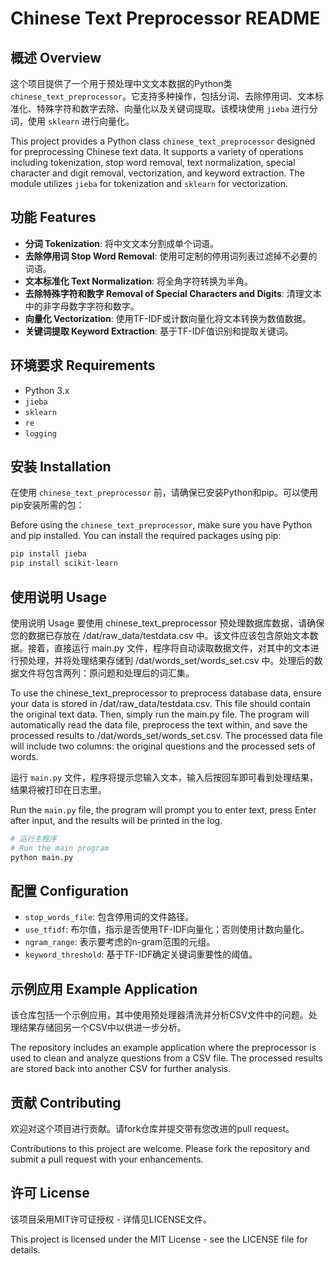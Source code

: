 # Chinese Text Preprocessor README

## 概述 Overview

这个项目提供了一个用于预处理中文文本数据的Python类 `chinese_text_preprocessor`。它支持多种操作，包括分词、去除停用词、文本标准化、特殊字符和数字去除、向量化以及关键词提取。该模块使用 `jieba` 进行分词，使用 `sklearn` 进行向量化。

This project provides a Python class `chinese_text_preprocessor` designed for preprocessing Chinese text data. It supports a variety of operations including tokenization, stop word removal, text normalization, special character and digit removal, vectorization, and keyword extraction. The module utilizes `jieba` for tokenization and `sklearn` for vectorization.

## 功能 Features

- **分词 Tokenization**: 将中文文本分割成单个词语。
- **去除停用词 Stop Word Removal**: 使用可定制的停用词列表过滤掉不必要的词语。
- **文本标准化 Text Normalization**: 将全角字符转换为半角。
- **去除特殊字符和数字 Removal of Special Characters and Digits**: 清理文本中的非字母数字字符和数字。
- **向量化 Vectorization**: 使用TF-IDF或计数向量化将文本转换为数值数据。
- **关键词提取 Keyword Extraction**: 基于TF-IDF值识别和提取关键词。

## 环境要求 Requirements

- Python 3.x
- `jieba`
- `sklearn`
- `re`
- `logging`

## 安装 Installation

在使用 `chinese_text_preprocessor` 前，请确保已安装Python和pip。可以使用pip安装所需的包：

Before using the `chinese_text_preprocessor`, make sure you have Python and pip installed. You can install the required packages using pip:

```bash
pip install jieba
pip install scikit-learn
```

## 使用说明 Usage

使用说明 Usage
要使用 chinese_text_preprocessor 预处理数据库数据，请确保您的数据已存放在 /dat/raw_data/testdata.csv 中。该文件应该包含原始文本数据。接着，直接运行 main.py 文件，程序将自动读取数据文件，对其中的文本进行预处理，并将处理结果存储到 /dat/words_set/words_set.csv 中。处理后的数据文件将包含两列：原问题和处理后的词汇集。

To use the chinese_text_preprocessor to preprocess database data, ensure your data is stored in /dat/raw_data/testdata.csv. This file should contain the original text data. Then, simply run the main.py file. The program will automatically read the data file, preprocess the text within, and save the processed results to /dat/words_set/words_set.csv. The processed data file will include two columns: the original questions and the processed sets of words.

运行 `main.py` 文件，程序将提示您输入文本，输入后按回车即可看到处理结果，结果将被打印在日志里。

Run the `main.py` file, the program will prompt you to enter text, press Enter after input, and the results will be printed in the log.

```python
# 运行主程序
# Run the main program
python main.py
```

## 配置 Configuration

- `stop_words_file`: 包含停用词的文件路径。
- `use_tfidf`: 布尔值，指示是否使用TF-IDF向量化；否则使用计数向量化。
- `ngram_range`: 表示要考虑的n-gram范围的元组。
- `keyword_threshold`: 基于TF-IDF确定关键词重要性的阈值。

## 示例应用 Example Application

该仓库包括一个示例应用，其中使用预处理器清洗并分析CSV文件中的问题。处理结果存储回另一个CSV中以供进一步分析。

The repository includes an example application where the preprocessor is used to clean and analyze questions from a CSV file. The processed results are stored back into another CSV for further analysis.

## 贡献 Contributing

欢迎对这个项目进行贡献。请fork仓库并提交带有您改进的pull request。

Contributions to this project are welcome. Please fork the repository and submit a pull request with your enhancements.

## 许可 License

该项目采用MIT许可证授权 - 详情见LICENSE文件。

This project is licensed under the MIT License - see the LICENSE file for details.